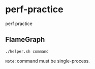 # perf-practice
perf practice

## FlameGraph

```shell
./helper.sh command
```

`Note`: command must be single-process.
